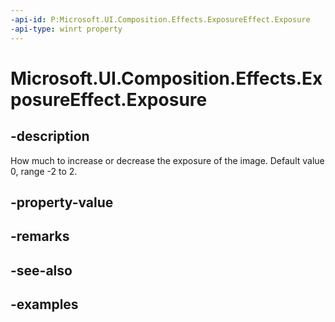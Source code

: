 ```yaml
---
-api-id: P:Microsoft.UI.Composition.Effects.ExposureEffect.Exposure
-api-type: winrt property
---
```


<!-- Property syntax.
public float Exposure { get;  set; }
-->

# Microsoft.UI.Composition.Effects.ExposureEffect.Exposure

## -description
How much to increase or decrease the exposure of the image. Default value 0, range -2 to 2.

## -property-value

## -remarks

## -see-also

## -examples

